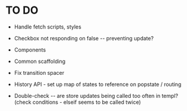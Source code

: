 # TO DO

- Handle fetch scripts, styles
- Checkbox not responding on false -- preventing update?
- Components
- Common scaffolding

- Fix transition spacer
- History API - set up map of states to reference on popstate / routing

- Double-check -- are store updates being called too often in templ? (check conditions - elseif seems to be called twice)